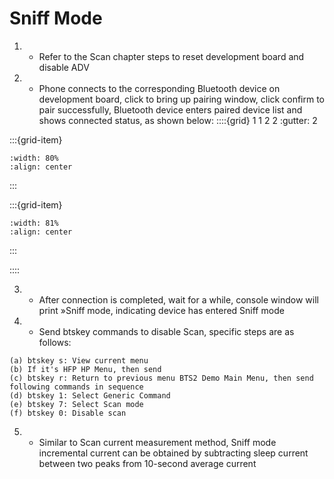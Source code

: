 # Sniff Mode
1. * Refer to the Scan chapter steps to reset development board and disable ADV
2. * Phone connects to the corresponding Bluetooth device on development board, click to bring up pairing window, click confirm to pair successfully, Bluetooth device enters paired device list and shows connected status, as shown below:
::::{grid} 1 1 2 2
:gutter: 2

:::{grid-item}
```{figure} assert/image7.png
:width: 80%
:align: center

```
:::

:::{grid-item}
```{figure} assert/image8.png
:width: 81%
:align: center

```
:::

::::

3. * After connection is completed, wait for a while, console window will print »Sniff mode, indicating device has entered Sniff mode
4. * Send btskey commands to disable Scan, specific steps are as follows:
```
(a) btskey s: View current menu
(b) If it's HFP HP Menu, then send
(c) btskey r: Return to previous menu BTS2 Demo Main Menu, then send following commands in sequence
(d) btskey 1: Select Generic Command
(e) btskey 7: Select Scan mode
(f) btskey 0: Disable scan
```
5. * Similar to Scan current measurement method, Sniff mode incremental current can be obtained by subtracting sleep current between two peaks from 10-second average current

